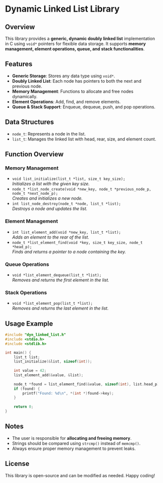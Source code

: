# Dynamic Linked List Library

## Overview
This library provides a **generic, dynamic doubly linked list** implementation in C using `void*` pointers for flexible data storage. It supports **memory management, element operations, queue, and stack functionalities**.

## Features
- **Generic Storage**: Stores any data type using `void*`.
- **Doubly Linked List**: Each node has pointers to both the next and previous node.
- **Memory Management**: Functions to allocate and free nodes dynamically.
- **Element Operations**: Add, find, and remove elements.
- **Queue & Stack Support**: Enqueue, dequeue, push, and pop operations.

## Data Structures
- `node_t`: Represents a node in the list.
- `list_t`: Manages the linked list with head, rear, size, and element count.

## Function Overview
### Memory Management
- `void list_initialize(list_t *list, size_t key_size);`  
  _Initializes a list with the given key size._
- `node_t *list_node_create(void *new_key, node_t *previous_node_p, node_t *next_node_p);`  
  _Creates and initializes a new node._
- `int list_node_destroy(node_t *node, list_t *list);`  
  _Destroys a node and updates the list._

### Element Management
- `int list_element_add(void *new_key, list_t *list);`  
  _Adds an element to the rear of the list._
- `node_t *list_element_find(void *key, size_t key_size, node_t *head_p);`  
  _Finds and returns a pointer to a node containing the key._

### Queue Operations
- `void *list_element_dequeue(list_t *list);`  
  _Removes and returns the first element in the list._

### Stack Operations
- `void *list_element_pop(list_t *list);`  
  _Removes and returns the last element in the list._

## Usage Example
```c
#include "dyn_linked_list.h"
#include <stdio.h>
#include <stdlib.h>

int main() {
    list_t list;
    list_initialize(&list, sizeof(int));
    
    int value = 42;
    list_element_add(&value, &list);
    
    node_t *found = list_element_find(&value, sizeof(int), list.head_p);
    if (found) {
        printf("Found: %d\n", *(int *)found->key);
    }
    
    return 0;
}
```

## Notes
- The user is responsible for **allocating and freeing memory**.
- Strings should be compared using `strcmp()` instead of `memcmp()`.
- Always ensure proper memory management to prevent leaks.

## License
This library is open-source and can be modified as needed. Happy coding!

